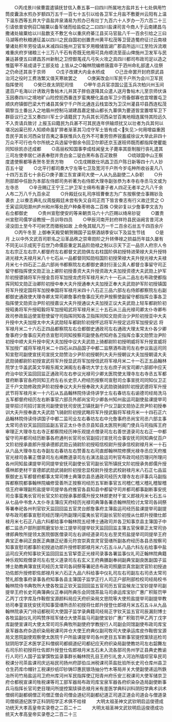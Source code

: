 <!-- { "loadSidebar": true } -->
　　○丙戌景川侯曹震遣镇抚甘信入奏五事一曰四川所属地方盐井五十七处俱用竹筒皮囊汲水煎办岁额四万五千一百七十五引以给各卫军士月盐不敷夔州云阳有上温下温东西等五井大宁县盐井泉涌易为煎办已有灶丁九百六十人岁办一万六百二十三引请依普安例召□输粟以备军储而给盐偿之二曰四川盐课司言今商人于云南建昌乌撒诸处输粟给以川盐数支不敷乞令以重庆府綦江县买马官盐八千一百余引给之三曰马湖等府秋粮逋征盖以四川之民自国初创置贵州黄平松茂等卫营造蜀府征讨云南禄肇诸处积年劳役请从末减四曰施州卫官军岁用粮储皆湖广郡县所运川江至险泝流艰难重庆府岁储粮三十三万八千石有奇既无他用可具舟顺流至巫山俾施州卫发军与民兼运甚便五曰建昌苏州新制之卫控御羗戎凡弓矢火攻之具四川都司布政司足以造之惟盔甲不易成请于工部支给  上皆从之○翰林院编修唐震卒于泗州命礼部遣人往祭之仍命还其丧于京师
　　○戊子改建大内金水桥成
　　○己丑命罢开封府原武县治河之役时工费浩繁又值天寒故罢之
　　○庚寅改会川军民千户所为会川卫军民指挥使司
　　○癸巳夜太阴犯司怪
　　○甲午总兵官凉国公蓝玉兵次柏兴州玉间遣百户毛海以计诱致月鲁帖木儿并其子胖伯遂降其众遣人送月鲁帖木儿至京师伏诛玉因奏四川之境地旷山险控扼西番连岁蛮夷梗化盖由军卫少而备御寡也宜增置屯卫顺庆府镇御巴梁大竹诸县其保宁千户所北通连云栈宜改为卫汉州灌县卭县西连松茂碉黎当土番出入之地眉州控制马湖建昌嘉定接山都长九寨俱为要道皆宜置增军卫下群臣议行之玉又奏四川军士少请籍民丁为兵其长河西朵甘百夷地相连属恃其险远久不入贡请兵致讨  上报玉曰籍民为兵甚不可其民连年供输烦扰又以壮者为兵其何以堪况凶渠已殄人知顺命虽犷猂者渐革其习戍守军士皆有成＜矢见＞何用增益重困吾民乎其长河西朵甘百夷之事朕惟兵久在外不可重劳但养锐蓄威徐议大举此非四十万众不可行也今尔所统之兵选留守御余令回卫尔即还京玉遂班师既而都指挥使瞿能同知徐凯亦还成都
　　○高丽权知国事李成桂闻皇太子薨率其臣制服行丧礼遣其三司左使李居仁进表奉慰并贡白金二锭白黑布各百疋致祭
　　○琉球国中山王察度遣使察都等表贺冬至贡方物
　　○戊戌赐致仕巩昌卫百户陈日新等四十六人钞百五十锭
　　○北平行都司奏大宁左等七卫及宽河千户所今岁屯种所收谷麦凡八十四万五百七十余石○庚子置江东宣课司大使一人从九品副使二人杂职
　　○升刑部郎中任励为本部左侍郎司务祈著为右侍郎大理寺副张恭为本寺右寺丞马文或为左寺丞
　　○辛丑赐辽王宁王二护卫军士绵布有妻子者人四疋无者半之凡八千余人布二万八千九百余疋
　　○升殿廷仪礼司序班曹餋志为广东按察使佥事赐钞及袭衣  上以餋志典礼仪周旋殿廷未尝有失又自司正而下皆言餋志有行义故迁赏之
○壬寅诏凤阳滁州庐州和州等处民户种桑枣柿各二百株
○癸卯复以少詹事李文吉为右佥都御史
　　○贵州宣慰使安的等来朝贡马六十六匹赐以绮帛钞锭
　　○置贵州宣慰司儒学设教授一员训导四员
　　○甲辰河南开封府祥符县民诣阙言昔河决浸没田土至今不可树艺而徵税如故  上命免其赋凡万一千二百余石丝五千四百余斤
　　○丙午冬至  上御奉天殿受朝贺赐国子监祭酒胡季安以下及监生节钱
　　○是月  上以中外文武百司职名之沿革品秩之崇卑勋阶之升转俸禄之损益历年兹久屡有不同无以示成宪于后世乃命儒臣重定其品阶勋禄之制以示天下正一品宗人府宗人令左右宗正左右宗人都督府左右都督文武勋俱左右柱国阶俱初授特进荣禄大夫升授特进光禄大夫禄月米八十七石从一品都督同知勋柱国阶初授荣禄大夫升授光禄大夫禄月米七十四石正二品六部尚书都察院左右都御史袭封衍圣公真人都督佥事留守司正留守都指挥使文勋正治上卿阶初授善资大夫升授资政大夫加授资德大夫武勋上护军阶初授骠骑将军升授金吾将军加授龙虎将军禄月米六十一石从二品左右布政使都指挥同知文勋正治卿阶初授中奉大夫升授通奉大夫加授正奉大夫武勋护军阶初授镇国将军升授定国将军加授奉国将军禄月米四十八石正三品六部左右侍郎都察院左右副都御史通政使大理寺卿太常司卿詹事府詹事应天府尹按察使副留守都指挥佥事各卫指挥使文勋资治尹阶初授嘉议大夫升授通议大夫加授正议大夫武勋上轻车都尉阶初授昭勇将军升授昭毅将军加授昭武将军禄月米三十五石从三品光禄司卿太仆寺卿布政司参政盐运使宣慰使留守司指挥同知各卫指挥同知文勋资治少尹阶初授亚中大夫升授中大夫加授太中大夫武勋轻车都尉阶初授怀远将军升授定远将军加授安远  将军禄月米二十六石正四品都察院左右佥都御史通政司左右通政大理太常太仆各少卿詹事府少詹事应天府丞宣慰司同知按察司副使各府知府各卫指挥佥事文勋赞治尹阶初授中顺大夫升授中宪大夫加授中议大夫武勋上骑都尉阶初授明威将军升授宣威将军加授广威将军禄月米二十四石从四品国子中都二监祭酒布政司左右参议盐运司同知宣慰司副使宣抚司宣抚文勋赞治少尹阶初授朝列大夫升授朝议大夫加授朝请大夫武勋骑都尉阶初授宣武将军升授显武将军加授信武将军禄月米二十一石正五品翰林院学士华盖武英文华殿东阁文渊阁左右春坊大学士左右庶子尚宝司卿六部郎中应天府治中钦天监回回监正通政司左右参议光禄司少卿太医院使太理寺左右寺丞五军都督府断事官各府同知王府左右长史宗人府经历按察司宣慰司佥事宣抚司同知仪卫正正千户文勋修政庶尹阶初授奉议大夫升授奉政大夫武勋骁骑尉阶初授武德将军升授武节将军禄月米一十六石从五品翰林院侍读侍讲学士左右春坊左右谕德司经局洗马五军都督府经历左右断事官六部员外郎尚宝司少卿各州知州盐运司副使盐课提举司提举招讨司招讨宣抚司副使安抚司安抚卫镇抚副千户仪卫副文勋协正庶尹阶初授奉训大夫升授奉直大夫武勋飞骑尉阶初授武略将军升授武毅将军禄月米一十四石正六品翰林院侍读侍讲国子中都二监司业左右春坊左右中允詹事府丞尚宝司丞六部主事太常司丞钦天监回回监副五官正太仆寺丞京县知县太医院判阁门使兵马司指挥王府审理正大理寺左右寺正都察院经历神乐观提点僧录司左右善世道录司左右正一中都留守司并都司经历断事各府通判长官司长官副招讨宣抚司佥事安抚司同知典仗百户文阶初授承直郎升授承德郎武勋云骑尉阶初授昭信校尉升授承信校尉禄月米一十石从六品大理寺左右寺副左右春坊左右赞善左右司直郎翰林院修撰光禄寺丞应天府推官光禄司各署正僧录司左右阐教道录司左右演法盐运司判官布政司经历理问所理问各州同知盐课提举司同提举安抚司副使长官司副长官所镇抚文阶初授承务郎儒升授儒林郎吏材干宣德郎武勋武骑尉阶初授忠显校尉升授忠武校尉禄月米八石正七品监察御史五军都督府都事太常司博士典簿京县丞通政司经历大理寺左右评事兵马副指挥都察院都事翰林院编修营善所正按察司经历五军断事官五司稽仁稽义稽礼稽智稽信王府审理副煎盐提举司提举各府推官各县知县中都留守司并都司都事副断事安抚司佥事蛮夷长官司长官文阶初授承事郎儒升授文林郎吏材干宣义郎禄月米七石五斗从七品中书舍人太仆寺主簿应天府经历光禄司典簿各署丞翰林院检讨太常司各祠祭等署奉祀各州判官钦天监回回监五官灵台郎詹事府主簿盐运司经历盐课提举司副提举布政司都事宣慰司经历理问所副理问蛮夷长官司副长官阶初授从仕郎升授徵仕郎禄月米七石正八品六科都给事中翰林院五经博士通政司并各卫知事京县主簿国子中都二监丞户部刑部照磨宝钞龙江提举司提举钦天监回回监主簿五官保章正太常司协律郎典牧所提领太医院御医僧录司左右讲经道录司左右至灵煎盐提举司同提举王府典宝正奉祠正良医正典膳正纪善元符宫崇真宫灵官营缮所副各府经历各县丞按察司知事宣慰司都事阶初授迪功郎升授修职郎禄月米六石五斗从八品六科左右给事中盐运司应天府知事钦天监回回监五官挈壶正光禄司录事各署监事仪礼司正翰林院典籍神乐观知观僧录司左右觉义道录司左右玄义王府典膳副奉祠副典宝副良医副国子监博士助教典簿宣抚司经历太常司各祠祭等署祀丞布政司照磨崇真宫副灵官阶初授迪功佐郎升授修职佐郎禄月米六石正九品六科给事中仪礼司左右司副左右司丞太常司赞礼郎詹事府录事各府知事各县主簿国子监学正行人司正户部刑部检校司经局校书翰林院侍书典牧所大使各牧监正钦天监回回监五官司历五官监候龙江宝钞提举司副提举王府长史司典簿典仪正奉祠所典乐会同馆茶盐马司承运库宝钞广惠广积赃罚甲乙丙丁戊字库及作鞍辔宝源颜料局应天府织染局文思院等大使煎盐提举司副提举教坊司奉銮宣抚安抚司知事营缮所丞阶初授将仕郎升授登仕郎禄月米五石五斗从九品翰林院承天门待诏都税司大使国子监学录典籍司经局正字钦天监五官司辰漏刻博士各牧监副仪礼司鸣赞序班军储仓大使茶盐马司副使宝钞广惠广积赃罚甲乙丙丁戊字库副使宣课司大使太常司司乐典牧所副使府学教授行人司副会同馆副使布政司库宝泉军器各府杂造织染局税课司并仓大使王府典仪副司牧司大使承运库皮作鞍辔宝源局文思院副使观察使太医院千户所盐课提举司各州吏目五军断事官提控案牍巡检司狱阴阳学正术医学正科僧纲司都纲道纪司都纪应天府织染局副使教坊司左右韶舞左右司乐阶初授将仕佐郎升授登仕佐郎禄月米五石未入流各部司务州学正县典史教谕行人司行人国子监掌馔牧监录事群长翰林院孔目王府引礼舍人河泊所牐坝官阜民司税课分司茶盐课司庆远裕民司扬州府邵伯瓜洲税课司茶盐批验所长史司仓库州县卫仓生药库巾帽针工税课抄纸印钞铸印惠民银场抽分竹木等局并关大使副使递运所鉄冶所司竹局盐运司卫府州库河州军民指挥使辽阳青州府乐安三税课司大使军储京卫府仓都税宣课司牲税课等司工部军器局布政司库宝泉军器各府织染杂造局副使断事兵马指挥长官司吏目理问所提控案牍驿丞禄月米有差医学典科训科阴阳学典术训术僧纲司副都纲僧正司僧正僧会司僧会道纪司副都纪道正司道正道会司道会与僧道录司僧纲道纪医学正科阴阳学正术俱不给禄
　　大明太祖圣神文武钦明启运俊德成功统天大孝高皇帝实录卷之二百二十二
　　大明太祖圣神文武钦明启运俊德成功统天大孝高皇帝实录卷之二百二十三
